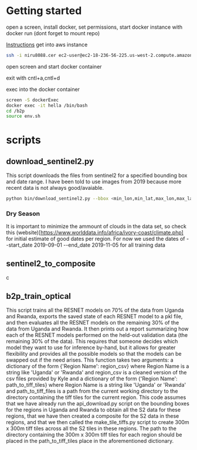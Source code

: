 
# Getting started 
open a screen, install docker, set permissions, start docker instance with docker run (dont forget to mount repo)

[Instructions](https://docs.google.com/document/d/1SiW0amSxxCDKeDycJTu-SBKYeerSx2lM9a7lR_F3PYs/edit#)
get into aws instance
``` bash 
ssh -i niru8088.cer ec2-user@ec2-18-236-56-225.us-west-2.compute.amazonaws.com 
```

open screen and start docker container
<!-- ``` bash 
screen -S dockerRun
sudo yum update 
sudo amazon-linux-extras install docker
sudo service docker start
sudo chmod 666 /var/run/docker.sock
docker system prune
'
docker run --name hella --hostname localhost -v $PWD/bridges_to_prosperity_ML:/b2p -it -p 8888:8888 earthlab/earth-analytics-python-env
``` -->
exit with cntl+a,cntl+d

exec into the docker container
``` bash 
screen -S dockerExec
docker exec -it hella /bin/bash
cd /b2p
source env.sh
```

# scripts 


## download_sentinel2.py

This script downloads the files from sentinel2 for a specified bounding box and date range. I have been told to use images from 2019 because more recent data is not always good/avaiable.

```bash 
python bin/download_sentinel2.py --bbox <min_lon,min_lat,max_lon,max_lat> --start_date <date> --end_date <date> --region <region> --buffer 500 --slices 1
```

### Dry Season 
It is important to minimize the ammount of clouds in the data set, so check this (website)[https://www.worlddata.info/africa/ivory-coast/climate.php] for initial estimate of good dates per region. For now we used the dates of --start_date 2019-09-01 --end_date 2019-11-05 for all training data

## sentinel2_to_composite 

c

## b2p_train_optical

This script trains all the RESNET models on 70% of the data from Uganda and Rwanda, exports the saved state of each RESNET model to a pkl file, and then evaluates all the RESNET models on the remaining 30% of the data from Uganda and Rwanda. 
It then prints out a report summarizing how each of the RESNET models performed on the held-out validation data (the remaining 30% of the data). This requires that someone decides which model they want to use for inference by-hand, but it allows for greater flexibility and provides all the possible models so that the models can be swapped out if the need arises. This function takes two arguments: a dictionary of the form {'Region Name': region_csv} where Region Name is a string like 'Uganda' or 'Rwanda' and region_csv is a cleaned version of the csv files provided by Kyle and a dictionary of the form {'Region Name': path_to_tiff_tiles} where Region Name is a string like 'Uganda' or 'Rwanda' and path_to_tiff_files is a path from the current working directory to the directory containing the tiff tiles for the current region.  This code assumes that we have already run the api_download.py script on the bounding boxes for the regions in Uganda and Rwanda to obtain all the S2 data for these regions, that we have then created a composite for the S2 data in these regions, and that we then called the make_tile_tiffs.py script to create 300m x 300m tiff tiles across all the S2 tiles in these regions. The path to the directory containing the 300m x 300m tiff tiles for each region should be placed in the path_to_tiff_tiles place in the 
aforementioned dictionary. 
